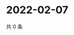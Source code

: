 # 2022-02-07

共 0 条

<!-- BEGIN WEIBO -->
<!-- 最后更新时间 Mon Feb 07 2022 06:13:21 GMT+0800 (China Standard Time) -->

<!-- END WEIBO -->
